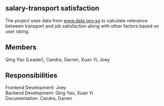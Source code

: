 ## salary-transport satisfaction
The project uses data from www.data.gov.sg to calculate relevance between transport and job satisfaction along with other factors based on user rating. 

## Members <br/>
Qing Yao (Leader), Candra, Darren, Xuan Yi, Joey

## Responsibilities <br/>
Frontend Development: Joey <br/>
Backend Development: Qing Yao, Xuan Yi <br/>
Documentation: Candra, Darren <br/>
